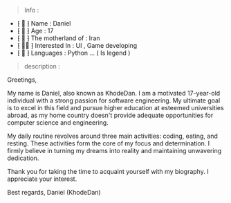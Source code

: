 > Info :

- ⁅ 📛 ⁆ Name : Daniel
- ⁅ 👦 ⁆ Age : 17
- ⁅ 🧠 ⁆ The motherland of : Iran
- ⁅ 👨‍💻 ⁆ Interested In : UI , Game developing
- ⁅ 🐍 ⁆ Languages : Python ... ( Is legend )


> description :


Greetings,

My name is Daniel, also known as KhodeDan. I am a motivated 17-year-old individual with a strong passion for software engineering. My ultimate goal is to excel in this field and pursue higher education at esteemed universities abroad, as my home country doesn't provide adequate opportunities for computer science and engineering.

My daily routine revolves around three main activities: coding, eating, and resting. These activities form the core of my focus and determination. I firmly believe in turning my dreams into reality and maintaining unwavering dedication.

Thank you for taking the time to acquaint yourself with my biography. I appreciate your interest.

Best regards,
Daniel (KhodeDan) 
